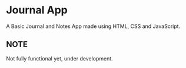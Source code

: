 # Journal App

A Basic Journal and Notes App made using HTML, CSS and JavaScript.

## NOTE

Not fully functional yet, under development.
